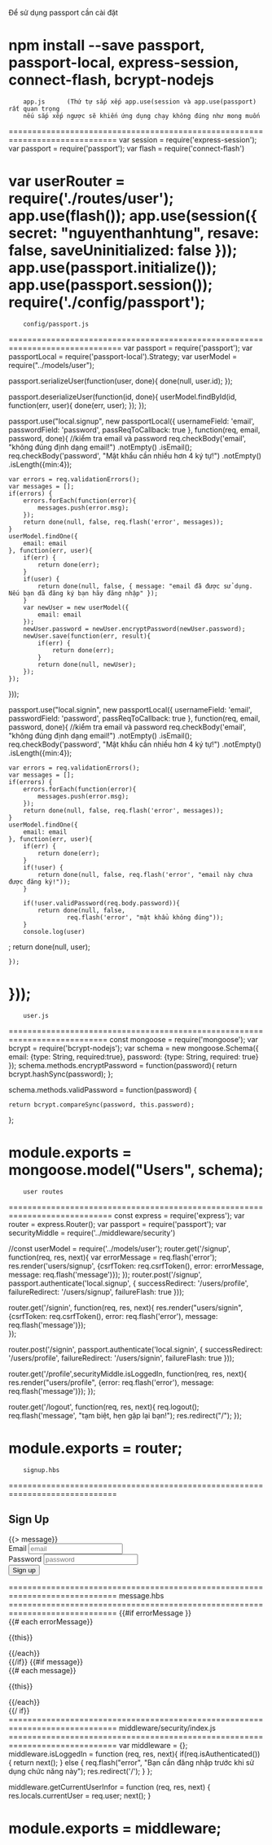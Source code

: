 Để sử dụng passport cần cài đặt 

npm install --save passport, passport-local, express-session, connect-flash, bcrypt-nodejs
=============================================================================
        app.js      (Thứ tự sắp xếp app.use(session và app.use(passport) rất quan trọng
        nếu sắp xếp ngược sẽ khiến ứng dụng chạy không đúng như mong muốn
=============================================================================
var session = require('express-session');
var passport = require('passport');
var flash = require('connect-flash')

var userRouter = require('./routes/user');
app.use(flash());
app.use(session({
  secret: "nguyenthanhtung", 
  resave: false, 
  saveUninitialized: false
}));
app.use(passport.initialize());
app.use(passport.session());
require('./config/passport');
==============================================================================
        config/passport.js
==============================================================================
var passport = require('passport');
var passportLocal = require('passport-local').Strategy;
var userModel = require("../models/user");

passport.serializeUser(function(user, done){
    done(null, user.id);
});

passport.deserializeUser(function(id, done){
    userModel.findById(id, function(err, user){
        done(err, user);
    });
});

passport.use("local.signup", new passportLocal({
    usernameField: 'email',
    passwordField: 'password',
    passReqToCallback: true
}, function(req, email, password, done){
    //kiểm tra email và password
    req.checkBody('email', "không đúng định dạng email!")
        .notEmpty()
        .isEmail();
    req.checkBody('password', "Mật khẩu cần nhiều hơn 4 ký tự!")
        .notEmpty()
        .isLength({min:4});
    
    var errors = req.validationErrors();
    var messages = [];
    if(errors) {
        errors.forEach(function(error){
            messages.push(error.msg);
        });
        return done(null, false, req.flash('error', messages));
    }
    userModel.findOne({
        email: email
    }, function(err, user){
        if(err) {
            return done(err);
        }
        if(user) {
            return done(null, false, { message: "email đã được sử dụng. Nếu bạn đã đăng ký bạn hãy đăng nhập" });
        }
        var newUser = new userModel({
            email: email
        });
        newUser.password = newUser.encryptPassword(newUser.password);
        newUser.save(function(err, result){
            if(err) {
                return done(err);
            }
            return done(null, newUser);
        });
    });
}));

passport.use("local.signin", new passportLocal({
    usernameField: 'email',
    passwordField: 'password',
    passReqToCallback: true
}, function(req, email, password, done){
    //kiểm tra email và password
    req.checkBody('email', "không đúng định dạng email!")
        .notEmpty()
        .isEmail();
    req.checkBody('password', "Mật khẩu cần nhiều hơn 4 ký tự!")
        .notEmpty()
        .isLength({min:4});
    
    var errors = req.validationErrors();
    var messages = [];
    if(errors) {
        errors.forEach(function(error){
            messages.push(error.msg);
        });
        return done(null, false, req.flash('error', messages));
    }
    userModel.findOne({
        email: email
    }, function(err, user){
        if(err) {
            return done(err);
        }
        if(!user) {
            return done(null, false, req.flash('error', "email này chưa được đăng ký!"));
        }
        
        if(!user.validPassword(req.body.password)){
            return done(null, false, 
                    req.flash('error', "mật khẩu không đúng"));
        }
        console.log(user)
;        return done(null, user);

        
    });
}));
===========================================================================
        user.js
===========================================================================
const mongoose = require('mongoose');
var bcrypt = require('bcrypt-nodejs');
var schema = new mongoose.Schema({
    email: {type: String, required:true},
    password: {type: String, required: true}
});
schema.methods.encryptPassword = function(password){
     return bcrypt.hashSync(password);
};

schema.methods.validPassword = function(password) {

    return bcrypt.compareSync(password, this.password);
};

module.exports = mongoose.model("Users", schema);
============================================================================
        user routes
============================================================================
const express = require('express');
var router = express.Router();
var passport = require('passport');
var securityMiddle = require('../middleware/security')

//const userModel = require('../models/user');
router.get('/signup', function(req, res, next){
    var errorMessage = req.flash('error');
    res.render('users/signup', {csrfToken: req.csrfToken(), error: errorMessage, message: req.flash('message')});
});
router.post('/signup', passport.authenticate('local.signup', {
    successRedirect: '/users/profile',
    failureRedirect: '/users/signup',
    failureFlash: true
}));

router.get('/signin', function(req, res, next){
    res.render("users/signin", {csrfToken: req.csrfToken(), error: req.flash('error'), message: req.flash('message')});    
});

router.post('/signin', passport.authenticate('local.signin', {
    successRedirect: '/users/profile',
    failureRedirect: '/users/signin',
    failureFlash: true
}));

router.get('/profile',securityMiddle.isLoggedIn, function(req, res, next){
    res.render("users/profile", {error: req.flash('error'), message: req.flash('message')});
});

router.get('/logout', function(req, res, next){
    req.logout();
    req.flash('message', "tạm biệt, hẹn gặp lại bạn!");
    res.redirect("/");
});

module.exports = router;
=============================================================================
        signup.hbs
=============================================================================
<div class="container">
    <div class="row">
        <div id="SignupOrSignin" class = text-center>
            <h2>Sign Up</h2>
            {{> message}}
            <form action = "/users/signup" method = "POST">
                <div class="form-group">
                    <label>Email
                        <input type = "text" name = "email" placeholder = "email" class = "form-control">
                    </label>
                </div>
                <div class="form-group">
                    <label> Password
                        <input type = "password" name = "password" placeholder = "password" class = "form-control">
                    </label>
                </div>
                <input type = "hidden" name = "_csrf" value = "{{csrfToken}}">
                <button class="btn btn-success">Sign up</button>
            </form>
        </div>
    </div>
</div>
=============================================================================
        message.hbs
=============================================================================
{{#if errorMessage }}
    <div class="alert alert-danger">
        {{# each errorMessage}}
            <p>{{this}}</p>
        {{/each}}
    </div>
{{/if}}
{{#if message}}
    <div class="alert alert-success">
    {{# each message}}
        <p>{{this}}</p>
    {{/each}}
    </div>
{{/ if}}
=============================================================================
middleware/security/index.js
=============================================================================
var middleware = {};
middleware.isLoggedIn = function (req, res, next){
    if(req.isAuthenticated()) {
        return next();
    }
    else {
        req.flash("error", "Bạn cần đăng nhập trước khi sử dụng chức năng này");
        res.redirect('/');
    }
};

middleware.getCurrentUserInfor = function (req, res, next) {
    res.locals.currentUser = req.user;
    next();
}

module.exports = middleware;
=============================================================================